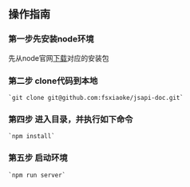 ## 操作指南

### 第一步先安装node环境

先从node官网[下载](https://nodejs.org/en/download/)对应的安装包

### 第二步 clone代码到本地
    
    `git clone git@github.com:fsxiaoke/jsapi-doc.git`

### 第四步 进入目录，并执行如下命令
    
    `npm install`

### 第五步 启动环境
    
    `npm run server`